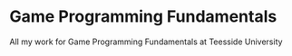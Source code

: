 # Game Programming Fundamentals
 All my work for Game Programming Fundamentals at Teesside University

